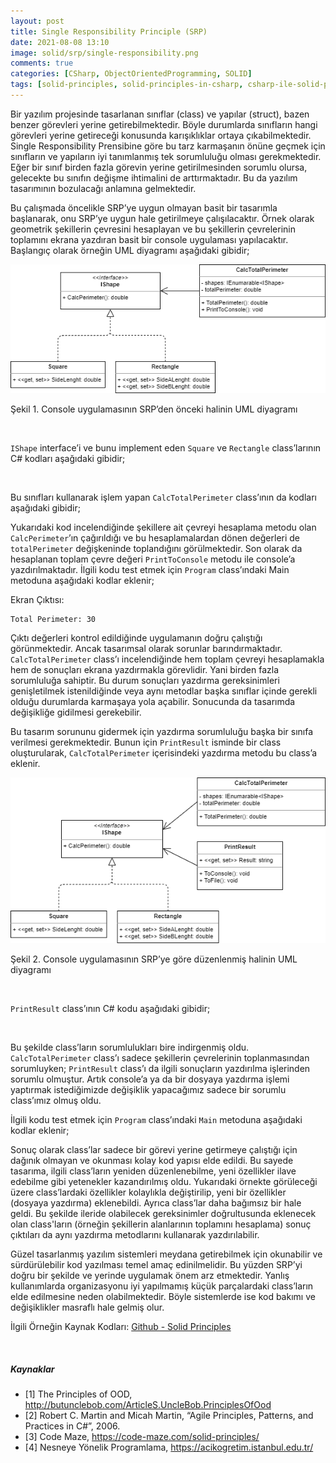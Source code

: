 ```yaml
---
layout: post
title: Single Responsibility Principle (SRP)
date: 2021-08-08 13:10
image: solid/srp/single-responsibility.png
comments: true
categories: [CSharp, ObjectOrientedProgramming, SOLID]
tags: [solid-principles, solid-principles-in-csharp, csharp-ile-solid-prensipleri,  single-responsibility-principle, single-responsibility-principle-nedir, single-responsibility-principle-ornek, tek-sorumluluk-prensibi]
---
```


Bir yazılım projesinde tasarlanan sınıflar (class) ve yapılar (struct), bazen benzer görevleri yerine getirebilmektedir. Böyle durumlarda sınıfların hangi görevleri yerine getireceği konusunda karışıklıklar ortaya çıkabilmektedir. Single Responsibility Prensibine göre bu tarz karmaşanın önüne geçmek için sınıfların ve yapıların iyi tanımlanmış tek sorumluluğu olması gerekmektedir. Eğer bir sınıf birden fazla görevin yerine getirilmesinden sorumlu olursa, gelecekte bu sınıfın değişme ihtimalini de arttırmaktadır. Bu da yazılım tasarımının bozulacağı anlamına gelmektedir.

Bu çalışmada öncelikle SRP’ye uygun olmayan basit bir tasarımla başlanarak, onu SRP’ye uygun hale getirilmeye çalışılacaktır. Örnek olarak geometrik şekillerin çevresini hesaplayan ve bu şekillerin çevrelerinin toplamını ekrana yazdıran basit bir console uygulaması yapılacaktır. Başlangıç olarak örneğin UML diyagramı aşağıdaki gibidir;

![Single Responsibility Principle Example UML - 1](/images/solid/srp/srp-uml-1.png)

Şekil 1. Console uygulamasının SRP’den önceki halinin UML diyagramı

&nbsp;

`IShape` interface’i ve bunu implement eden `Square` ve `Rectangle` class’larının C# kodları aşağıdaki gibidir;

<script src="https://gist.github.com/omereryilmaz/1730cbede312f88791c7f35187d687ed.js"></script>

<script src="https://gist.github.com/omereryilmaz/63007ffdd3af638bf22714758dd465e3.js"></script>

<script src="https://gist.github.com/omereryilmaz/0a166eb3f01c59fdc6cc65fdf6f08e3a.js"></script>

&nbsp;

Bu sınıfları kullanarak işlem yapan `CalcTotalPerimeter` class’ının da kodları aşağıdaki gibidir;

<script src="https://gist.github.com/omereryilmaz/623e101613a3ee84a63f75d016e635f3.js"></script>

Yukarıdaki kod incelendiğinde şekillere ait çevreyi hesaplama metodu olan `CalcPerimeter`’ın çağırıldığı ve bu hesaplamalardan dönen değerleri de `totalPerimeter` değişkeninde toplandığını görülmektedir. Son olarak da hesaplanan toplam çevre değeri `PrintToConsole` metodu ile console’a yazdırılmaktadır. İlgili kodu test etmek için `Program` class’ındaki Main metoduna aşağıdaki kodlar eklenir;

<script src="https://gist.github.com/omereryilmaz/93c33c404467d941df3bf265b7028373.js"></script>

Ekran Çıktısı:

```
Total Perimeter: 30
```

Çıktı değerleri kontrol edildiğinde uygulamanın doğru çalıştığı görünmektedir. Ancak tasarımsal olarak sorunlar barındırmaktadır. `CalcTotalPerimeter` class’ı incelendiğinde hem toplam çevreyi hesaplamakla hem de sonuçları ekrana yazdırmakla görevlidir. Yani birden fazla sorumluluğa sahiptir. Bu durum sonuçları yazdırma gereksinimleri genişletilmek istenildiğinde veya aynı metodlar başka sınıflar içinde gerekli olduğu durumlarda karmaşaya yola açabilir. Sonucunda da tasarımda değişikliğe gidilmesi gerekebilir. 

Bu tasarım sorununu gidermek için yazdırma sorumluluğu başka bir sınıfa verilmesi gerekmektedir. Bunun için `PrintResult` isminde bir class oluşturularak, `CalcTotalPerimeter` içerisindeki yazdırma metodu bu class’a eklenir.

![Single Responsibility Principle Example UML - 2](/images/solid/srp/srp-uml-2.png)

Şekil 2. Console uygulamasının SRP’ye göre düzenlenmiş halinin UML diyagramı

&nbsp;

`PrintResult` class’ının C# kodu aşağıdaki gibidir;

<script src="https://gist.github.com/omereryilmaz/2cedfcf748bd8670a48e8815546149aa.js"></script>

&nbsp;

Bu şekilde class’ların sorumlulukları bire indirgenmiş oldu. `CalcTotalPerimeter` class’ı sadece şekillerin çevrelerinin toplanmasından sorumluyken; `PrintResult` class’ı da ilgili sonuçların yazdırılma işlerinden sorumlu olmuştur. Artık console’a ya da bir dosyaya yazdırma işlemi yaptırmak istediğimizde değişiklik yapacağımız sadece bir sorumlu class’ımız olmuş oldu.

İlgili kodu test etmek için `Program` class’ındaki `Main` metoduna aşağıdaki kodlar eklenir;

<script src="https://gist.github.com/omereryilmaz/98803e2f09175e2f82ce73eef7557789.js"></script>


Sonuç olarak class’lar sadece bir görevi yerine getirmeye çalıştığı için dağınık olmayan ve okunması kolay kod yapısı elde edildi. Bu sayede tasarıma, ilgili class’ların yeniden düzenlenebilme, yeni özellikler ilave edebilme gibi yetenekler kazandırılmış oldu. Yukarıdaki örnekte görüleceği üzere class’lardaki özellikler kolaylıkla değiştirilip, yeni bir özellikler (dosyaya yazdırma) eklenebildi. Ayrıca class’lar daha bağımsız bir hale geldi. Bu şekilde ileride olabilecek gereksinimler doğrultusunda eklenecek olan class'ların (örneğin şekillerin alanlarının toplamını hesaplama) sonuç çıktıları da aynı yazdırma metodlarını kullanarak yazdırılabilir.

Güzel tasarlanmış yazılım sistemleri meydana getirebilmek için okunabilir ve sürdürülebilir kod yazılması temel amaç edinilmelidir. Bu yüzden SRP’yi doğru bir şekilde ve yerinde uygulamak önem arz etmektedir. Yanlış kullanımlarda organizasyonu iyi yapılmamış küçük parçalardaki class’ların elde edilmesine neden olabilmektedir. Böyle sistemlerde ise kod bakımı ve değişiklikler masraflı hale gelmiş olur.

İlgili Örneğin Kaynak Kodları: [Github - Solid Principles](https://github.com/omereryilmaz/SolidPrinciples)



&nbsp;
&nbsp;

##### Kaynaklar
- [1] The Principles of OOD, http://butunclebob.com/ArticleS.UncleBob.PrinciplesOfOod 
- [2] Robert C. Martin and Micah Martin, “Agile Principles, Patterns, and Practices in C#”, 2006.
- [3] Code Maze, https://code-maze.com/solid-principles/
- [4] Nesneye Yönelik Programlama, https://acikogretim.istanbul.edu.tr/
 